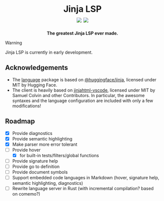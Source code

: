 <h1 align="center">
    Jinja LSP
    <br />
    <img src="https://img.shields.io/badge/license-MIT-blue.svg">
    <img src="https://img.shields.io/badge/PRs-welcome-brightgreen.svg">
    <br />
</h1>

<p align="center">
    <b>The greatest Jinja LSP ever made.</b>
</p>

> [!WARNING]
> Jinja LSP is currently in early development.

## Acknowledgements

- The [language](./packages/language/) package is based on [@huggingface/jinja](https://github.com/huggingface/huggingface.js/tree/main/packages/jinja), licensed under MIT by Hugging Face.
- The client is heavily based on [jinjahtml-vscode](https://github.com/samuelcolvin/jinjahtml-vscode), licensed under MIT by Samuel Colvin and other Contributors. In particular, the awesome syntaxes and the language configuration are included with only a few modifications!

## Roadmap

- [x] Provide diagnostics
- [x] Provide semantic highlighting
- [x] Make parser more error tolerant
- [ ] Provide hover
  - [x] for built-in tests/filters/global functions
- [ ] Provide signature help
- [ ] Provide go to definition
- [ ] Provide document symbols
- [ ] Support embedded code languages in Markdown (hover, signature help, semantic highlighting, diagnostics)
- [ ] Rewrite language server in Rust (with incremental compilation? based on comemo?)

